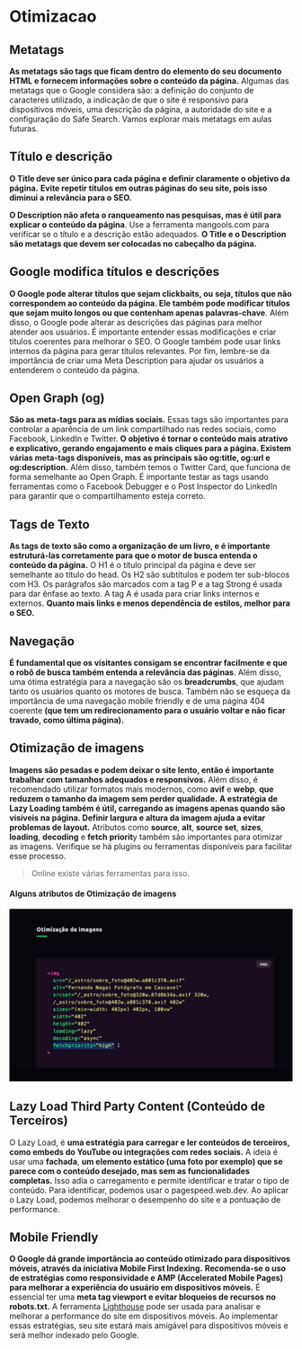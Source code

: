 # Otimizacao

## Metatags

**As metatags são tags que ficam dentro do elemento <head> do seu documento HTML e fornecem informações sobre o conteúdo da página.** Algumas das metatags que o Google considera são: a definição do conjunto de caracteres utilizado, a indicação de que o site é responsivo para dispositivos móveis, uma descrição da página, a autoridade do site e a configuração do Safe Search. Vamos explorar mais metatags em aulas futuras.

## Título e descrição

**O Title deve ser único para cada página e definir claramente o objetivo da página.** **Evite repetir títulos em outras páginas do seu site, pois isso diminui a relevância para o SEO.**

**O Description não afeta o ranqueamento nas pesquisas, mas é útil para explicar o conteúdo da página**. Use a ferramenta mangools.com para verificar se o título e a descrição estão adequados. **O Title e o Description são metatags que devem ser colocadas no cabeçalho da página.**

## Google modifica títulos e descrições

**O Google pode alterar títulos que sejam clickbaits, ou seja, títulos que não correspondem ao conteúdo da página. Ele também pode modificar títulos que sejam muito longos ou que contenham apenas palavras-chave**. Além disso, o Google pode alterar as descrições das páginas para melhor atender aos usuários. É importante entender essas modificações e criar títulos coerentes para melhorar o SEO. O Google também pode usar links internos da página para gerar títulos relevantes. Por fim, lembre-se da importância de criar uma Meta Description para ajudar os usuários a entenderem o conteúdo da página.

## Open Graph (og)

**São as meta-tags para as mídias sociais.** Essas tags são importantes para controlar a aparência de um link compartilhado nas redes sociais, como Facebook, LinkedIn e Twitter. **O objetivo é tornar o conteúdo mais atrativo e explicativo, gerando engajamento e mais cliques para a página. Existem várias meta-tags disponíveis, mas as principais são og:title, og:url e og:description.** Além disso, também temos o Twitter Card, que funciona de forma semelhante ao Open Graph. É importante testar as tags usando ferramentas como o Facebook Debugger e o Post Inspector do LinkedIn para garantir que o compartilhamento esteja correto.

## Tags de Texto

**As tags de texto são como a organização de um livro, e é importante estruturá-las corretamente para que o motor de busca entenda o conteúdo da página.** O H1 é o título principal da página e deve ser semelhante ao título do head. Os H2 são subtítulos e podem ter sub-blocos com H3. Os parágrafos são marcados com a tag P e a tag Strong é usada para dar ênfase ao texto. A tag A é usada para criar links internos e externos. **Quanto mais links e menos dependência de estilos, melhor para o SEO.**

## Navegação

**É fundamental que os visitantes consigam se encontrar facilmente e que o robô de busca também entenda a relevância das páginas**. Além disso, uma ótima estratégia para a navegação são os **breadcrumbs**, que ajudam tanto os usuários quanto os motores de busca. Também não se esqueça da importância de uma navegação mobile friendly e de uma página 404 coerente **(que tem um redirecionamento para o usuário voltar e não ficar travado, como última página).**

## Otimização de imagens

**Imagens são pesadas e podem deixar o site lento, então é importante trabalhar com tamanhos adequados e responsivos.** Além disso, é recomendado utilizar formatos mais modernos, como **avif** e **webp**, **que reduzem o tamanho da imagem sem perder qualidade.** **A estratégia de Lazy Loading também é útil, carregando as imagens apenas quando são visíveis na página. Definir largura e altura da imagem ajuda a evitar problemas de layout.** Atributos como **source**, **alt**, **source set**, **sizes**, **loading**, **decoding** e **fetch priorit**y também são importantes para otimizar as imagens. Verifique se há plugins ou ferramentas disponíveis para facilitar esse processo.

> Online existe várias ferramentas para isso.

#### Alguns atributos de Otimização de imagens

![Otimização de imagens](otimizacao-imagens.png)

## Lazy Load Third Party Content (Conteúdo de Terceiros)

O Lazy Load, é **uma estratégia para carregar e ler conteúdos de terceiros, como embeds do YouTube ou integrações com redes sociais.** A ideia é usar uma **fachada**, **um elemento estático (uma foto por exemplo) que se parece com o conteúdo desejado, mas sem as funcionalidades completas.** Isso adia o carregamento e permite identificar e tratar o tipo de conteúdo. Para identificar, podemos usar o pagespeed.web.dev. Ao aplicar o Lazy Load, podemos melhorar o desempenho do site e a pontuação de performance.

## Mobile Friendly

**O Google dá grande importância ao conteúdo otimizado para dispositivos móveis, através da iniciativa Mobile First Indexing.** **Recomenda-se o uso de estratégias como responsividade e AMP (Accelerated Mobile Pages) para melhorar a experiência do usuário em dispositivos móveis.** É essencial ter uma **meta tag viewport e evitar bloqueios de recursos no robots.txt.** A ferramenta [Lighthouse](https://www.pagespeed.web.dev) pode ser usada para analisar e melhorar a performance do site em dispositivos móveis. Ao implementar essas estratégias, seu site estará mais amigável para dispositivos móveis e será melhor indexado pelo Google.
